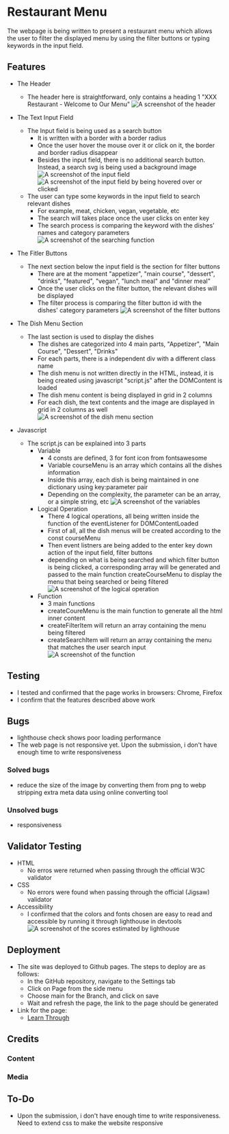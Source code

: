 # Restaurant Menu

The webpage is being written to present a restaurant menu which allows the user to filter the displayed menu by using the filter buttons or typing keywords in the input field.

## Features

- The Header

  - The header here is straightforward, only contains a heading 1 "XXX Restaurant - Welcome to Our Menu"
    ![A screenshot of the header](/assets/images/README/header.png)

- The Text Input Field

  - The Input field is being used as a search button
    - It is written with a border with a border radius
    - Once the user hover the mouse over it or click on it, the border and border radius disappear
    - Besides the input field, there is no additional search button. Instead, a search svg is being used a background image
      ![A screenshot of the input field](/assets/images/README/input-field.png)
      ![A screenshot of the input field by being hovered over or clicked](/assets/images/README/input-field-hover.png)
  - The user can type some keywords in the input field to search relevant dishes
    - For example, meat, chicken, vegan, vegetable, etc
    - The search will takes place once the user clicks on enter key
    - The search process is comparing the keyword with the dishes' names and category parameters
      ![A screenshot of the searching function](/assets/images/README/search-keyword.png)

- The Fitler Buttons

  - The next section below the input field is the section for filter buttons
    - There are at the moment "appetizer", "main course", "dessert", "drinks", "featured", "vegan", "lunch meal" and "dinner meal"
    - Once the user clicks on the filter button, the relevant dishes will be displayed
    - The filter process is comparing the filter button id with the dishes' category parameters
      ![A screenshot of the filter buttons](/assets/images/README/filter-button.png)

- The Dish Menu Section

  - The last section is used to display the dishes
    - The dishes are categorized into 4 main parts, "Appetizer", "Main Course", "Dessert", "Drinks"
    - For each parts, there is a independent div with a different class name
    - The dish menu is not written directly in the HTML, instead, it is being created using javascript "script.js" after the DOMContent is loaded
    - The dish menu content is being displayed in grid in 2 columns
    - For each dish, the text contents and the image are displayed in grid in 2 columns as well
      ![A screenshot of the dish menu section](/assets/images/README/dish-menu.png)

- Javascript
  - The script.js can be explained into 3 parts
    - Variable
      - 4 consts are defined, 3 for font icon from fontsawesome
      - Variable courseMenu is an array which contains all the dishes information
      - Inside this array, each dish is being maintained in one dictionary using key:parameter pair
      - Depending on the complexity, the parameter can be an array, or a simple string, etc
        ![A screenshot of the variables](/assets/images/README/variables.png)
    - Logical Operation
      - There 4 logical operations, all being written inside the function of the eventListener for DOMContentLoaded
      - First of all, all the dish menus will be created according to the const courseMenu
      - Then event listners are being added to the enter key down action of the input field, filter buttons
      - depending on what is being searched and which filter button is being clicked, a corresponding array will be generated and passed to the main function createCourseMenu to display the menu that being searched or being filtered
        ![A screenshot of the logical operation](/assets/images/README/logical-operation.png)
    - Function
      - 3 main functions
      - createCoureMenu is the main function to generate all the html inner content
      - createFilterItem will return an array containing the menu being filtered
      - createSearchItem will return an array containing the menu that matches the user search input
        ![A screenshot of the function](/assets/images/README/filter-button.png)

## Testing

- I tested and confirmed that the page works in browsers: Chrome, Firefox
- I confirm that the features described above work

## Bugs

- lighthouse check shows poor loading performance
- The web page is not responsive yet. Upon the submission, i don't have enough time to write responsiveness

### Solved bugs

- reduce the size of the image by converting them from png to webp stripping extra meta data using online converting tool

### Unsolved bugs

- responsiveness

## Validator Testing

- HTML
  - No erros were returned when passing through the official W3C validator
- CSS
  - No errors were found when passing through the official (Jigsaw) validator
- Accessibility
  - I confirmed that the colors and fonts chosen are easy to read and accessible by running it through lighthouse in devtools
    ![A screenshot of the scores estimated by lighthouse](/assets/images/README/lighthouse.png)

## Deployment

- The site was deployed to Github pages. The steps to deploy are as follows:
  - In the GitHub repository, navigate to the Settings tab
  - Click on Page from the side menu
  - Choose main for the Branch, and click on save
  - Wait and refresh the page, the link to the page should be generated
- Link for the page:
  - [Learn Through](https://shichen-sc.github.io/learn-through/)

## Credits

### Content

### Media

## To-Do

- Upon the submission, i don't have enough time to write responsiveness. Need to extend css to make the website responsive
